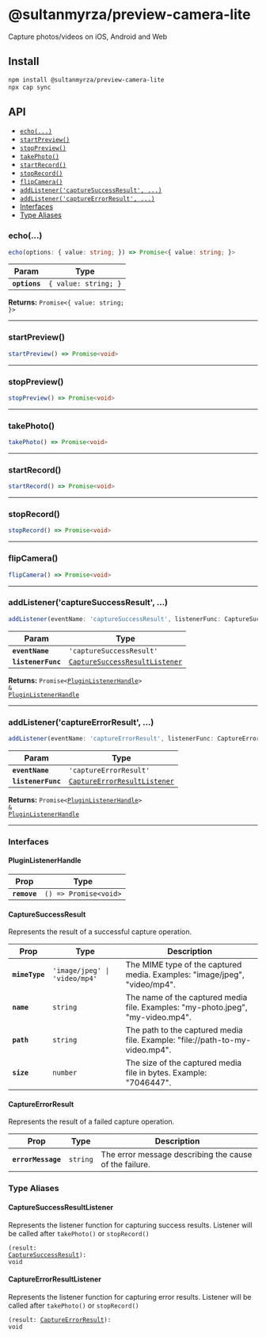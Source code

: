 # @sultanmyrza/preview-camera-lite

Capture photos/videos on iOS, Android and Web

## Install

```bash
npm install @sultanmyrza/preview-camera-lite
npx cap sync
```

## API

<docgen-index>

* [`echo(...)`](#echo)
* [`startPreview()`](#startpreview)
* [`stopPreview()`](#stoppreview)
* [`takePhoto()`](#takephoto)
* [`startRecord()`](#startrecord)
* [`stopRecord()`](#stoprecord)
* [`flipCamera()`](#flipcamera)
* [`addListener('captureSuccessResult', ...)`](#addlistenercapturesuccessresult)
* [`addListener('captureErrorResult', ...)`](#addlistenercaptureerrorresult)
* [Interfaces](#interfaces)
* [Type Aliases](#type-aliases)

</docgen-index>

<docgen-api>
<!--Update the source file JSDoc comments and rerun docgen to update the docs below-->

### echo(...)

```typescript
echo(options: { value: string; }) => Promise<{ value: string; }>
```

| Param         | Type                            |
| ------------- | ------------------------------- |
| **`options`** | <code>{ value: string; }</code> |

**Returns:** <code>Promise&lt;{ value: string; }&gt;</code>

--------------------


### startPreview()

```typescript
startPreview() => Promise<void>
```

--------------------


### stopPreview()

```typescript
stopPreview() => Promise<void>
```

--------------------


### takePhoto()

```typescript
takePhoto() => Promise<void>
```

--------------------


### startRecord()

```typescript
startRecord() => Promise<void>
```

--------------------


### stopRecord()

```typescript
stopRecord() => Promise<void>
```

--------------------


### flipCamera()

```typescript
flipCamera() => Promise<void>
```

--------------------


### addListener('captureSuccessResult', ...)

```typescript
addListener(eventName: 'captureSuccessResult', listenerFunc: CaptureSuccessResultListener) => Promise<PluginListenerHandle> & PluginListenerHandle
```

| Param              | Type                                                                                  |
| ------------------ | ------------------------------------------------------------------------------------- |
| **`eventName`**    | <code>'captureSuccessResult'</code>                                                   |
| **`listenerFunc`** | <code><a href="#capturesuccessresultlistener">CaptureSuccessResultListener</a></code> |

**Returns:** <code>Promise&lt;<a href="#pluginlistenerhandle">PluginListenerHandle</a>&gt; & <a href="#pluginlistenerhandle">PluginListenerHandle</a></code>

--------------------


### addListener('captureErrorResult', ...)

```typescript
addListener(eventName: 'captureErrorResult', listenerFunc: CaptureErrorResultListener) => Promise<PluginListenerHandle> & PluginListenerHandle
```

| Param              | Type                                                                              |
| ------------------ | --------------------------------------------------------------------------------- |
| **`eventName`**    | <code>'captureErrorResult'</code>                                                 |
| **`listenerFunc`** | <code><a href="#captureerrorresultlistener">CaptureErrorResultListener</a></code> |

**Returns:** <code>Promise&lt;<a href="#pluginlistenerhandle">PluginListenerHandle</a>&gt; & <a href="#pluginlistenerhandle">PluginListenerHandle</a></code>

--------------------


### Interfaces


#### PluginListenerHandle

| Prop         | Type                                      |
| ------------ | ----------------------------------------- |
| **`remove`** | <code>() =&gt; Promise&lt;void&gt;</code> |


#### CaptureSuccessResult

Represents the result of a successful capture operation.

| Prop           | Type                                     | Description                                                                     |
| -------------- | ---------------------------------------- | ------------------------------------------------------------------------------- |
| **`mimeType`** | <code>'image/jpeg' \| 'video/mp4'</code> | The MIME type of the captured media. Examples: "image/jpeg", "video/mp4".       |
| **`name`**     | <code>string</code>                      | The name of the captured media file. Examples: "my-photo.jpeg", "my-video.mp4". |
| **`path`**     | <code>string</code>                      | The path to the captured media file. Example: "file://path-to-my-video.mp4".    |
| **`size`**     | <code>number</code>                      | The size of the captured media file in bytes. Example: "7046447".               |


#### CaptureErrorResult

Represents the result of a failed capture operation.

| Prop               | Type                | Description                                            |
| ------------------ | ------------------- | ------------------------------------------------------ |
| **`errorMessage`** | <code>string</code> | The error message describing the cause of the failure. |


### Type Aliases


#### CaptureSuccessResultListener

Represents the listener function for capturing success results.
Listener will be called after `takePhoto()` or `stopRecord()`

<code>(result: <a href="#capturesuccessresult">CaptureSuccessResult</a>): void</code>


#### CaptureErrorResultListener

Represents the listener function for capturing error results.
Listener will be called after `takePhoto()` or `stopRecord()`

<code>(result: <a href="#captureerrorresult">CaptureErrorResult</a>): void</code>

</docgen-api>
